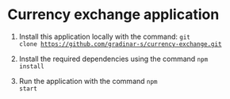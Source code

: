 # Currency exchange application

1. Install this application locally with the command: <code>git clone https://github.com/gradinar-s/currency-exchange.git</code>

2. Install the required dependencies using the command <code>npm install</code>

3. Run the application with the command <code>npm start</code>
